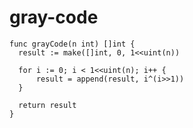 
  # gray-code

  ```golang
  func grayCode(n int) []int {
    result := make([]int, 0, 1<<uint(n))

    for i := 0; i < 1<<uint(n); i++ {
        result = append(result, i^(i>>1))
    }

    return result
}

  ```
  